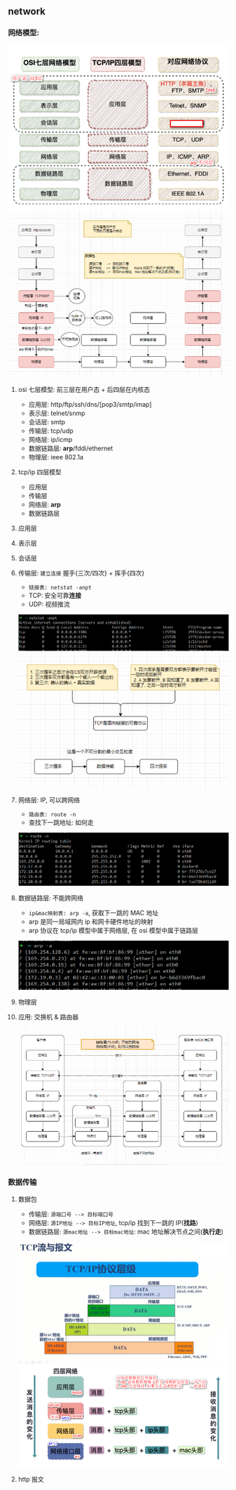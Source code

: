 ## network

### 网络模型:

![avatar](/static/image/common/http/network-layer.png)
![avatar](/static/image/common/http/network-layer-detail.png)

1. osi 七层模型: 前三层在用户态 + 后四层在内核态

   - 应用层: http/ftp/ssh/dns/[pop3/smtp/imap]
   - 表示层: telnet/snmp
   - 会话层: smtp
   - 传输层: tcp/udp
   - 网络层: ip/icmp
   - 数据链路层: **arp**/fddi/ethernet
   - 物理层: ieee 802.1a

2. tcp/ip 四层模型

   - 应用层
   - 传输层
   - 网络层: **arp**
   - 数据链路层

3. 应用层
4. 表示层
5. 会话层
6. 传输层: `建立连接` 握手{三次/四次} + 挥手{四次}

   - `链接表: netstat -anpt`
   - TCP: 安全可靠**连接**
   - UDP: 视频推流

   ![avatar](/static/image/common/http/table-transfer.png)
   ![avatar](/static/image/common/http/network-layer-net.png)

7. 网络层: IP, 可以跨网络

   - `路由表: route -n`
   - 查找下一跳地址: 如何走

   ![avatar](/static/image/common/http/table-network.png)

8. 数据链路层: 不能跨网络

   - `ip&mac映射表: arp -a`, 获取下一跳的 MAC 地址
   - arp 是同一局域网内 ip 和网卡硬件地址的映射
   - arp 协议在 tcp/ip 模型中属于网络层, 在 osi 模型中属于链路层

   ![avatar](/static/image/common/http/table-datalink.png)

9. 物理层

10. 应用: 交换机 & 路由器

    ![avatar](/static/image/common/http/network-s-rl.png)

### 数据传输

1. 数据包

   - 传输层: `源端口号 --> 目标端口号`
   - 网络层: `源IP地址 --> 目标IP地址`, tcp/ip 找到下一跳的 IP(**找路**)
   - 数据链路层: `源mac地址 --> 目标mac地址`: mac 地址解决节点之间(**执行走**)

   ![avatar](/static/image/common/http/network-message.png)
   ![avatar](/static/image/common/http/network-layer-tcpip.png)

2. http 报文

